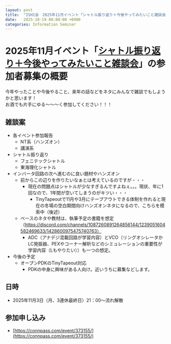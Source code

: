 ```yaml
---
layout: post
title:  "ISHI会　2025年11月イベント「シャトル振り返り＋今後やってみたいこと雑談会」の参加者募集"
date:   2025-10-19 00:00:00 +0900
categories: Information Seminar
---
```


# 2025年11月イベント「[シャトル振り返り＋今後やってみたいこと雑談会](https://connpass.com/event/373155/)」の参加者募集の概要
今年やったことや今後やること、来年の話などをネタにみんなで雑談でもしようかと思います！  
お酒でも片手にゆる～～～く参加してください！！！  

## 雑談案
- 各イベント参加報告
    - NT系（ハンズオン）
    - 講演系
- シャトル振り返り
    - フェニテックシャトル
    - 東海理化シャトル
- インバータ回路の次へ進むのに良い題材やハンズオン
    - 前からこの辺りを作りたいなぁとは考えているのですが・・・
        - 現在の問題点はシャトルが少なすぎるんですよねぇ。。。現状、年に1回なので、1年間が空いてしまうのがキツい・・・
            - TinyTapeoutで11月や3月にテープアウトできる体制を作れると現在の冬場の空白期間向けハンズオンネタになるので、こちらを模索中（後述）
    - ベースのネタや教材は、執筆予定の書籍を想定（https://discord.com/channels/1087260891264856144/1239051604582469633/1428600975475740763）
        - ADC（アナデジ混載回路が学習内容）とVCO（リングオシレータかLC発振器、PEXやコーナー解析などのシミュレーションの重要性が学習内容（Lもやりたい））も一つの想定。
- 今後の予定
    - オープンPDKのTinyTapeout対応
        - PDKの中身に興味がある人向け。近いうちに募集などします。


## 日時
* 2025年11月3日（月、3連休最終日）21：00～流れ解散  

## 参加申し込み 
* [https://connpass.com/event/373155/](https://connpass.com/event/373155/)  

